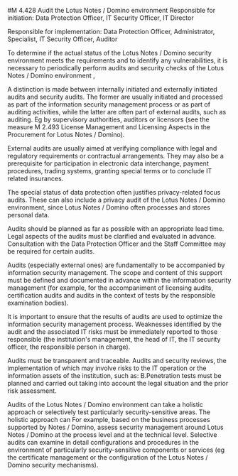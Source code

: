 #M 4.428 Audit the Lotus Notes / Domino environment
Responsible for initiation: Data Protection Officer, IT Security Officer, IT Director

Responsible for implementation: Data Protection Officer, Administrator, Specialist, IT Security Officer, Auditor

To determine if the actual status of the Lotus Notes / Domino security environment meets the requirements and to identify any vulnerabilities, it is necessary to periodically perform audits and security checks of the Lotus Notes / Domino environment ,

A distinction is made between internally initiated and externally initiated audits and security audits. The former are usually initiated and processed as part of the information security management process or as part of auditing activities, while the latter are often part of external audits, such as auditing. Eg by supervisory authorities, auditors or licensors (see the measure M 2.493 License Management and Licensing Aspects in the Procurement for Lotus Notes / Domino).

External audits are usually aimed at verifying compliance with legal and regulatory requirements or contractual arrangements. They may also be a prerequisite for participation in electronic data interchange, payment procedures, trading systems, granting special terms or to conclude IT related insurances.

The special status of data protection often justifies privacy-related focus audits. These can also include a privacy audit of the Lotus Notes / Domino environment, since Lotus Notes / Domino often processes and stores personal data.

Audits should be planned as far as possible with an appropriate lead time. Legal aspects of the audits must be clarified and evaluated in advance. Consultation with the Data Protection Officer and the Staff Committee may be required for certain audits.

Audits (especially external ones) are fundamentally to be accompanied by information security management. The scope and content of this support must be defined and documented in advance within the information security management (for example, for the accompaniment of licensing audits, certification audits and audits in the context of tests by the responsible examination bodies).

It is important to ensure that the results of audits are used to optimize the information security management process. Weaknesses identified by the audit and the associated IT risks must be immediately reported to those responsible (the institution's management, the head of IT, the IT security officer, the responsible person in charge).

Audits must be transparent and traceable. Audits and security reviews, the implementation of which may involve risks to the IT operation or the information assets of the institution, such as: B.Penetration tests must be planned and carried out taking into account the legal situation and the prior risk assessment.

Audits of the Lotus Notes / Domino environment can take a holistic approach or selectively test particularly security-sensitive areas. The holistic approach can For example, based on the business processes supported by Notes / Domino, assess security management around Lotus Notes / Domino at the process level and at the technical level. Selective audits can examine in detail configurations and procedures in the environment of particularly security-sensitive components or services (eg the certificate management or the configuration of the Lotus Notes / Domino security mechanisms).




